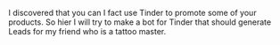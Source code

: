 I discovered that you can I fact use Tinder to promote some of your products.
So hier I will try to make a bot for Tinder that should generate Leads for my friend who is a tattoo master.
